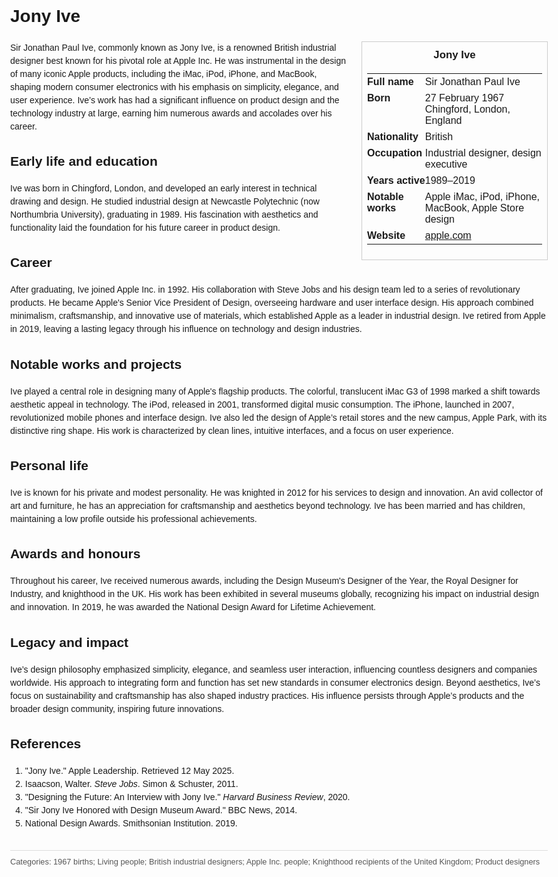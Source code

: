 <!DOCTYPE html>
<html>
<head>
  <title>Jony Ive – Profile</title>
  <style>
    body { font-family: Arial, sans-serif; margin: 2rem auto; max-width: 960px; line-height: 1.5; }
    aside.infobox { float: right; width: 280px; margin: 0 0 1rem 1.5rem; border: 1px solid #ccc; padding: 0.5rem; font-size: 0.9rem; }
    aside.infobox h3 { text-align: center; margin-top: 0; }
    aside.infobox table { width: 100%; border-collapse: collapse; }
    aside.infobox td { padding: 0.25rem 0; vertical-align: top; }
    h1 { margin-top: 0; }
    footer.categories { font-size: 0.8rem; color: #555; border-top: 1px solid #ddd; padding-top: 0.5rem; margin-top: 2rem; }
  </style>
</head>
<body>
  <h1>Jony Ive</h1>
  <aside class="infobox">
    <h3>Jony Ive</h3>
    <table>
      <tr><td><strong>Full name</strong></td><td>Sir Jonathan Paul Ive</td></tr>
      <tr><td><strong>Born</strong></td><td>27 February 1967<br>Chingford, London, England</td></tr>
      <tr><td><strong>Nationality</strong></td><td>British</td></tr>
      <tr><td><strong>Occupation</strong></td><td>Industrial designer, design executive</td></tr>
      <tr><td><strong>Years active</strong></td><td>1989–2019</td></tr>
      <tr><td><strong>Notable works</strong></td><td>Apple iMac, iPod, iPhone, MacBook, Apple Store design</td></tr>
      <tr><td><strong>Website</strong></td><td><a href="https://apple.com">apple.com</a></td></tr>
    </table>
  </aside>
  <p>Sir Jonathan Paul Ive, commonly known as Jony Ive, is a renowned British industrial designer best known for his pivotal role at Apple Inc. He was instrumental in the design of many iconic Apple products, including the iMac, iPod, iPhone, and MacBook, shaping modern consumer electronics with his emphasis on simplicity, elegance, and user experience. Ive’s work has had a significant influence on product design and the technology industry at large, earning him numerous awards and accolades over his career.</p>
  
  <h2>Early life and education</h2>
  <p>Ive was born in Chingford, London, and developed an early interest in technical drawing and design. He studied industrial design at Newcastle Polytechnic (now Northumbria University), graduating in 1989. His fascination with aesthetics and functionality laid the foundation for his future career in product design.</p>
  
  <h2>Career</h2>
  <p>After graduating, Ive joined Apple Inc. in 1992. His collaboration with Steve Jobs and his design team led to a series of revolutionary products. He became Apple's Senior Vice President of Design, overseeing hardware and user interface design. His approach combined minimalism, craftsmanship, and innovative use of materials, which established Apple as a leader in industrial design. Ive retired from Apple in 2019, leaving a lasting legacy through his influence on technology and design industries.</p>
  
  <h2>Notable works and projects</h2>
  <p>Ive played a central role in designing many of Apple's flagship products. The colorful, translucent iMac G3 of 1998 marked a shift towards aesthetic appeal in technology. The iPod, released in 2001, transformed digital music consumption. The iPhone, launched in 2007, revolutionized mobile phones and interface design. Ive also led the design of Apple’s retail stores and the new campus, Apple Park, with its distinctive ring shape. His work is characterized by clean lines, intuitive interfaces, and a focus on user experience.</p>
  
  <h2>Personal life</h2>
  <p>Ive is known for his private and modest personality. He was knighted in 2012 for his services to design and innovation. An avid collector of art and furniture, he has an appreciation for craftsmanship and aesthetics beyond technology. Ive has been married and has children, maintaining a low profile outside his professional achievements.</p>
  
  <h2>Awards and honours</h2>
  <p>Throughout his career, Ive received numerous awards, including the Design Museum's Designer of the Year, the Royal Designer for Industry, and knighthood in the UK. His work has been exhibited in several museums globally, recognizing his impact on industrial design and innovation. In 2019, he was awarded the National Design Award for Lifetime Achievement.</p>
  
  <h2>Legacy and impact</h2>
  <p>Ive’s design philosophy emphasized simplicity, elegance, and seamless user interaction, influencing countless designers and companies worldwide. His approach to integrating form and function has set new standards in consumer electronics design. Beyond aesthetics, Ive’s focus on sustainability and craftsmanship has also shaped industry practices. His influence persists through Apple’s products and the broader design community, inspiring future innovations.</p>
  
  <h2>References</h2>
  <ol>
    <li>"Jony Ive." Apple Leadership. Retrieved 12 May 2025.</li>
    <li>Isaacson, Walter. <i>Steve Jobs</i>. Simon & Schuster, 2011.</li>
    <li>"Designing the Future: An Interview with Jony Ive." <i>Harvard Business Review</i>, 2020.</li>
    <li>"Sir Jony Ive Honored with Design Museum Award." BBC News, 2014.</li>
    <li>National Design Awards. Smithsonian Institution. 2019.</li>
  </ol>
  
  <footer class="categories">Categories: 1967 births; Living people; British industrial designers; Apple Inc. people; Knighthood recipients of the United Kingdom; Product designers</footer>
</body>
</html>